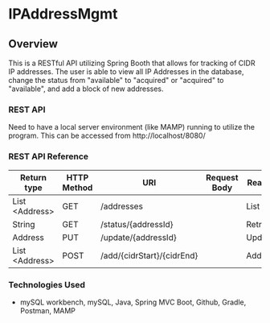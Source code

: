 # IPAddressMgmt

## Overview
This is a RESTful API utilizing Spring Booth that allows for tracking of CIDR
IP addresses. The user is able to view all IP Addresses in the database, change
the status from "available" to "acquired" or "acquired" to "available", and add
a block of new addresses.

### REST API
Need to have a local server environment (like MAMP) running to utilize the
program. This can be accessed from http://localhost/8080/

### REST API Reference
|Return type       | HTTP Method | URI                                                 | Request Body| Reason  |
|------------------|-------------|-----------------------------------------------------|-------------|---------|
| List \<Address\> | GET         | /addresses                                          |             | List    |
| String           | GET         | /status/{addressId}                                 |             | Retrieve|
| Address          | PUT         | /update/{addressId}                                 |             | Update  |
| List \<Address\> | POST        | /add/{cidrStart}/{cidrEnd}                          |             | Add     |


### Technologies Used
+ mySQL workbench, mySQL, Java, Spring MVC Boot, Github, Gradle, Postman, MAMP
